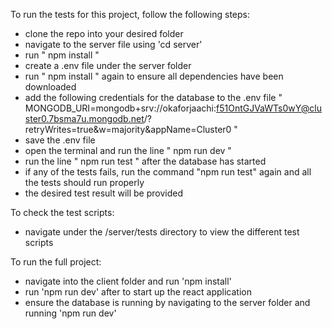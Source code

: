 To run the tests for this project, follow the following steps:

- clone the repo into your desired folder
- navigate to the server file using 'cd server'
- run " npm install "
- create a .env file under the server folder
- run " npm install " again to ensure all dependencies have been downloaded
- add the following credentials for the database to the .env file " MONGODB_URI=mongodb+srv://okaforjaachi:f51OntGJVaWTs0wY@cluster0.7bsma7u.mongodb.net/?retryWrites=true&w=majority&appName=Cluster0 "
- save the .env file
- open the terminal and run the line " npm run dev "
- run the line " npm run test " after the database has started
- if any of the tests fails, run the command "npm run test" again and all the tests should run properly
- the desired test result will be provided

To check the test scripts:

- navigate under the /server/tests directory to view the different test scripts

To run the full project:

- navigate into the client folder and run 'npm install'
- run 'npm run dev' after to start up the react application
- ensure the database is running by navigating to the server folder and running 'npm run dev'
